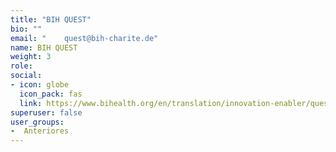 ```yaml
---
title: "BIH QUEST"
bio: ""
email: "	quest@bih-charite.de"
name: BIH QUEST
weight: 3
role: 
social:
- icon: globe
  icon_pack: fas 
  link: https://www.bihealth.org/en/translation/innovation-enabler/quest-center
superuser: false
user_groups:
-  Anteriores
---
```


